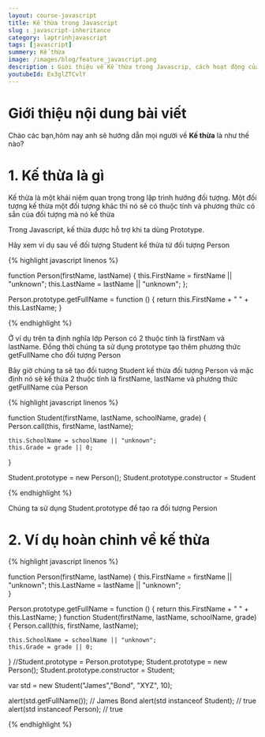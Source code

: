```yaml
---
layout: course-javascript
title: Kế thừa trong Javascript  
slug : javascript-inheritance
category: laptrinhjavascript
tags: [javascript]
summery: Kế thừa   
image: /images/blog/feature_javascript.png
description : Giới thiệu về Kế thừa trong Javascrip, cách hoạt động của Kế thừa trong Javascript
youtubeId: Ex3glZTCvlY
---
```


# **Giới thiệu nội dung bài viết**

Chào các bạn,hôm nay anh sẽ hướng dẫn mọi người về <b>Kế thừa</b> là như thế nào? 

# **1. Kế thừa là gì**

Kế thừa là một khái niệm quan trọng trong lập trình hướng đối tượng. Một đối tượng kế thừa một đối tượng khác thì nó sẽ có thuộc tính và phương thức có sẳn của đối tượng mà nó kế thừa

Trong Javascript, kế thừa được hỗ trợ khi ta dùng Prototype.

Hãy xem ví dụ sau về đối tượng Student kế thừa từ đối tượng Person

{% highlight javascript  linenos %}

function Person(firstName, lastName) {
    this.FirstName = firstName || "unknown";
    this.LastName = lastName || "unknown";
};

Person.prototype.getFullName = function () {
    return this.FirstName + " " + this.LastName;
}

{% endhighlight %}

Ở ví dụ trên ta định nghĩa lớp Person có 2 thuộc tính là firstNam và lastName. Đồng thời chúng ta sử dụng prototype tạo thêm phương thức getFullName cho đối tượng Person

Bây giờ chúng ta sẽ tạo đối tượng Student kế thừa đối tượng Person và mặc định nó sẽ kế thừa 2 thuộc tính là firstName, lastName và phương thức getFullName của Person

{% highlight javascript  linenos %}

function Student(firstName, lastName, schoolName, grade)
{
    Person.call(this, firstName, lastName);

    this.SchoolName = schoolName || "unknown";
    this.Grade = grade || 0;
}

Student.prototype = new Person();
Student.prototype.constructor = Student

{% endhighlight %}

Chúng ta sử dụng Student.prototype để tạo ra đối tượng Persion

# **2. Ví dụ hoàn chỉnh về kế thừa**

{% highlight javascript  linenos %}


function Person(firstName, lastName) {
    this.FirstName = firstName || "unknown";
    this.LastName = lastName || "unknown";            
}

Person.prototype.getFullName = function () {
    return this.FirstName + " " + this.LastName;
}
function Student(firstName, lastName, schoolName, grade)
{
    Person.call(this, firstName, lastName);

    this.SchoolName = schoolName || "unknown";
    this.Grade = grade || 0;
}
//Student.prototype = Person.prototype;
Student.prototype = new Person();
Student.prototype.constructor = Student;

var std = new Student("James","Bond", "XYZ", 10);
            
alert(std.getFullName()); // James Bond
alert(std instanceof Student); // true
alert(std instanceof Person); // true


{% endhighlight %}




